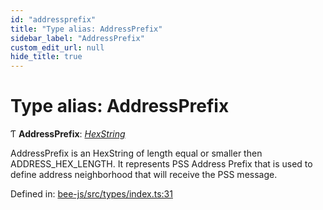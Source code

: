 ```yaml
---
id: "addressprefix"
title: "Type alias: AddressPrefix"
sidebar_label: "AddressPrefix"
custom_edit_url: null
hide_title: true
---
```


# Type alias: AddressPrefix

Ƭ **AddressPrefix**: [*HexString*](utils.hex.hexstring.md)

AddressPrefix is an HexString of length equal or smaller then ADDRESS_HEX_LENGTH.
It represents PSS Address Prefix that is used to define address neighborhood that will receive the PSS message.

Defined in: [bee-js/src/types/index.ts:31](https://github.com/ethersphere/bee-js/blob/7260ee1/src/types/index.ts#L31)
